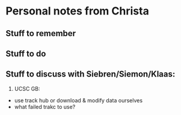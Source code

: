 # Personal notes from Christa  

## Stuff to remember  

## Stuff to do  

## Stuff to discuss with Siebren/Siemon/Klaas:  
1. UCSC GB: 
  - use track hub or download & modify data ourselves
  - what failed trakc to use?

